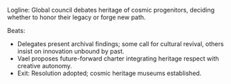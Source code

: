 ﻿---
series: 4
novella: 4
file: S4N4_CH11
type: chapter
pov: Vael
setting: Global council chamber â€“ cosmic heritage debate
word_target_min: 1201
word_target_max: 2299
status: outline
---
Logline: Global council debates heritage of cosmic progenitors, deciding whether to honor their legacy or forge new path.

Beats:
- Delegates present archival findings; some call for cultural revival, others insist on innovation unbound by past.
- Vael proposes future-forward charter integrating heritage respect with creative autonomy.
- Exit: Resolution adopted; cosmic heritage museums established.